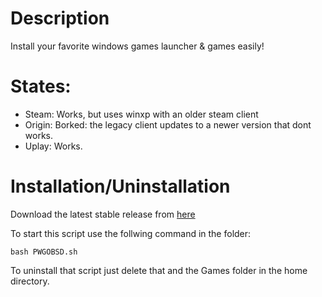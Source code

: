 # Description

Install your favorite windows games launcher & games easily!

# States:

- Steam: Works, but uses winxp with an older steam client
- Origin: Borked: the legacy client updates to a newer version that dont works.
- Uplay: Works.

# Installation/Uninstallation

Download the latest stable release from [here](https://github.com/Alexander88207/PWGOBSD/releases)

To start this script use the follwing command in the folder:
```
bash PWGOBSD.sh
```

To uninstall that script just delete that and the Games folder in the home directory.
